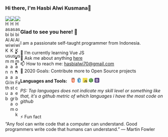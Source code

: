 ### Hi there, I'm Hasbi Alwi Kusmana👋
<a href="https://github.com/hasbiak">
  <img align="left" alt="Hasbi Alwi Kusmana Github" width="16px" src="https://cdn.jsdelivr.net/npm/simple-icons@v3/icons/github.svg" />
</a>
<a href="https://instagram.com/hasbialwikusmana/">
  <img align="left" alt="Hasbi Alwi Kusmana Instagram" width="16px" src="https://cdn.jsdelivr.net/npm/simple-icons@v3/icons/instagram.svg" />
</a>
<a href="https://www.facebook.com/hasbialwi26/">
  <img align="left" alt="Hasbi Alwi Kusmana Facebook" width="16px" src="https://cdn.jsdelivr.net/npm/simple-icons@v3/icons/facebook.svg" />
</a>

<br />

### Glad to see you here! 🤩 &nbsp;

I am a passionate self-taught programmer from Indonesia.
- 🌱 I’m currently learning Vue JS
- 💬 Ask me about anything [here](https://wa.me/6289684811299)
- 📫 How to reach me: hasbialwi70@gmail.com <br>
- 🥅 2020 Goals: Contribute more to Open Source projects

**Languages and Tools:** &nbsp;
<code><img height="15" src="https://raw.githubusercontent.com/github/explore/80688e429a7d4ef2fca1e82350fe8e3517d3494d/topics/html/html.png"></code>
<code><img height="15" src="https://raw.githubusercontent.com/github/explore/80688e429a7d4ef2fca1e82350fe8e3517d3494d/topics/css/css.png"></code>
<code><img height="15" src="https://raw.githubusercontent.com/github/explore/80688e429a7d4ef2fca1e82350fe8e3517d3494d/topics/javascript/javascript.png"></code>
<code><img height="15" src="https://raw.githubusercontent.com/github/explore/80688e429a7d4ef2fca1e82350fe8e3517d3494d/topics/nodejs/nodejs.png"></code>
<code><img height="15" src="https://raw.githubusercontent.com/github/explore/80688e429a7d4ef2fca1e82350fe8e3517d3494d/topics/bootstrap/bootstrap.png"></code>



*PS: Top languages does not indicate my skill level or something like that, it's a github metric of which languages i have the most code on github*

<br />
⚡ Fun fact <br>
“Any fool can write code that a computer can understand. Good programmers write code that humans can understand.” — Martin Fowler
